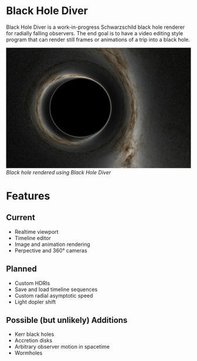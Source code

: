 # Black Hole Diver
Black Hole Diver is a work-in-progress Schwarzschild black hole renderer for radially falling observers. The end goal is to have a video editing style program that can render still frames or animations of a trip into a black hole. 

![Black hole render](render.jpg)
*Black hole rendered using Black Hole Diver*

# Features
## Current
* Realtime viewport
* Timeline editor
* Image and animation rendering
* Perpective and 360° cameras

## Planned
* Custom HDRIs
* Save and load timeline sequences
* Custom radial asymptotic speed
* Light dopler shift

## Possible (but unlikely) Additions
* Kerr black holes
* Accretion  disks
* Arbitrary observer motion in spacetime
* Wormholes

